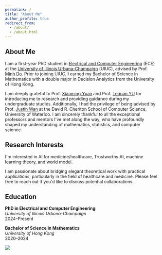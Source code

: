 ```yaml
---
permalink: /
title: "About Me"
author_profile: true
redirect_from: 
  - /about/
  - /about.html
---
```


## About Me

I am a first-year PhD student in [Electrical and Computer Engineering](https://ece.illinois.edu/) (ECE) at the [University of Illinois Urbana-Champaign](https://illinois.edu/) (UIUC), advised by Prof. [Minh Do](https://ece.illinois.edu/about/directory/faculty/minhdo). Prior to joining UIUC, I earned my Bachelor of Science in Mathematics with a double major in Decision Analytics from the University of Hong Kong. 

I am deeply grateful to Prof. [Xiaoming Yuan](https://scholar.google.com/citations?user=NleHkdYAAAAJ&hl=en) and Prof. [Lequan YU](https://yulequan.github.io/) for introducing me to research and providing guidance during my undergraduate studies. Additionally, I had the privilege of being advised by Prof. [Justin Wan](https://cs.uwaterloo.ca/~jwlwan/) at the David R. Cheriton School of Computer Science, University of Waterloo. I am sincerely thankful to all the exceptional professors and mentors I've met along the way, who have profoundly shaped my understanding of mathematics, statistics, and computer science.

## Research Interests
I'm interested in AI for medicine/healthcare, Trustworthy AI, machine learning theory, and world model.

I am passionate about bridging elegant theoretical work with practical applications, particularly in the field of healthcare and medicine. Please feel free to reach out if you'd like to discuss potential collaborations.

## Education

**PhD in Electrical and Computer Engineering**  
*University of Illinois Urbana-Champaign*  
2024–Present

**Bachelor of Science in Mathematics**  
*University of Hong Kong*  
2020–2024

<a href="https://clustrmaps.com/site/1c17g"  title="Visit tracker"><img src="//www.clustrmaps.com/map_v2.png?d=ugvqy_w9w1umgCZT00NCMtJwl-Nv0Qb6iBh3N9zf0rI&cl=ffffff" /></a>


